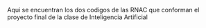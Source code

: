 Aqui se encuentran los dos codigos de las RNAC que conforman el proyecto final de la clase de Inteligencia Artificial
